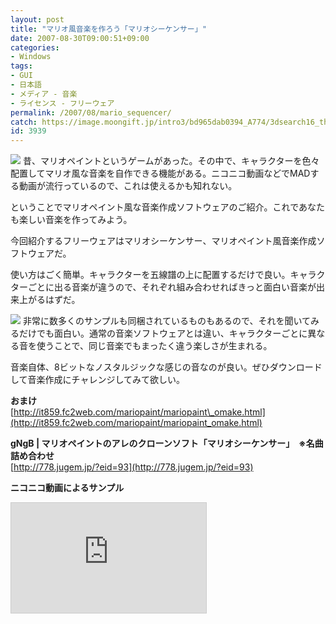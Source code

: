```yaml
---
layout: post
title: "マリオ風音楽を作ろう「マリオシーケンサー」"
date: 2007-08-30T09:00:51+09:00
categories:
- Windows
tags: 
- GUI
- 日本語
- メディア - 音楽
- ライセンス - フリーウェア
permalink: /2007/08/mario_sequencer/
catch: https://image.moongift.jp/intro3/bd965dab0394_A774/3dsearch16_thumb.png
id: 3939
---
```

[![](https://image.moongift.jp/intro3/bd965dab0394_A774/3dsearch17_thumb.png)](https://image.moongift.jp/intro3/bd965dab0394_A774/3dsearch172.png) 昔、マリオペイントというゲームがあった。その中で、キャラクターを色々配置してマリオ風な音楽を自作できる機能がある。ニコニコ動画などでMADする動画が流行っているので、これは使えるかも知れない。   
  
ということでマリオペイント風な音楽作成ソフトウェアのご紹介。これであなたも楽しい音楽を作ってみよう。   
  
今回紹介するフリーウェアはマリオシーケンサー、マリオペイント風音楽作成ソフトウェアだ。   
  
<!--more-->  
  
使い方はごく簡単。キャラクターを五線譜の上に配置するだけで良い。キャラクターごとに出る音楽が違うので、それぞれ組み合わせればきっと面白い音楽が出来上がるはずだ。   
  
[![](https://image.moongift.jp/intro3/bd965dab0394_A774/3dsearch16_thumb.png)](https://image.moongift.jp/intro3/bd965dab0394_A774/3dsearch162.png) 非常に数多くのサンプルも同梱されているものもあるので、それを聞いてみるだけでも面白い。通常の音楽ソフトウェアとは違い、キャラクターごとに異なる音を使うことで、同じ音楽でもまったく違う楽しさが生まれる。   
  
音楽自体、8ビットなノスタルジックな感じの音なのが良い。ぜひダウンロードして音楽作成にチャレンジしてみて欲しい。   
  
**おまけ**  
[http://it859.fc2web.com/mariopaint/mariopaint\_omake.html](http://it859.fc2web.com/mariopaint/mariopaint_omake.html)  
  
**gNgB | マリオペイントのアレのクローンソフト「マリオシーケンサー」　※名曲詰め合わせ**  
[http://778.jugem.jp/?eid=93](http://778.jugem.jp/?eid=93)  
  
**ニコニコ動画によるサンプル**  
  
<iframe src="http://www.nicovideo.jp/thumb/sm765301" style="border: 1px solid #cccccc" frameborder="0" height="176" scrolling="no" width="312">&amp;lt;a href="http://www.nicovideo.jp/watch/sm765301"&amp;gt;【ニコニコ動画】マリオシーケンサで組曲『ニコニコ動画』&amp;lt;/a&amp;gt;</iframe>